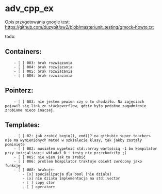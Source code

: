 # adv_cpp_ex

Opis przygotowania google test: https://github.com/duzypit/sw2/blob/master/unit_testing/gmock-howto.txt

todo:

## Containers:
        - [ ] 003: brak rozwiązania
        - [ ] 004: brak rozwiązania
        - [ ] 005: brak rozwiazania
        - [ ] 006: brak rozwiazania

## Pointerz:
        - [ ] 003: nie jestem pewien czy o to chodziło. Na zajęciach pojawił się link ze stackoverflow, gdzie było podobne zagadnienie zrobione nieco inaczej.

## Templates:
        - [ ] 02: jak zrobić begin(), end()? na githubie super-teachers nie ma wymienionych metod w szkielecie klasy, tak jakby zostały pominięte
        - [ ] 002: musiałem wypełnić std::array wartością -1 bo kompilator przy inicjalizacji wkładał 0 i testy nie przechodziły ;)
        - [ ] 005: nie wiem jak to zrobić
        - [ ] 006: problem kompilator traktuje obiekt zwrócony jako funkcję
        - [ ] 008: brakuje:
            - [x] specializacja dla bool (nie działa)
            - [x] nie działa implementacja na std::vector
            - [ ] copy ctor
            - [ ] operator+


